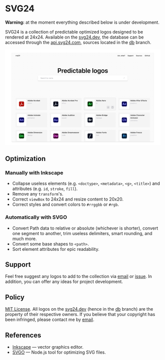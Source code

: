 # SVG24

**Warning:** at the moment everything described below is under development.

SVG24 is a collection of predictable optimized logos designed to be rendered at 24x24. Available on the [svg24.dev](https://svg24.dev), the database can be accessed through the [api.svg24.com](https://api.svg24.com/), sources located in the [db](https://github.com/vanyauhalin/svg24/tree/db) branch.

![Preview image](./docs/preview.jpg)

## Optimization

### Manually with Inkscape

- Collapse useless elements (e.g. `<doctype>`, `<metadata>`, `<g>`, `<title>`) and attributes (e.g. `id`, `stroke`, `fill`).
- Remove any `transform`'s.
- Correct `viewBox` to 24x24 and resize content to 20x20.
- Correct styles and convert colors to `#rrggbb` or `#rgb`.

### Automatically with SVGO

- Convert Path data to relative or absolute (whichever is shorter), convert one segment to another, trim useless delimiters, smart rounding, and much more.
- Convert some base shapes to `<path>`.
- Sort element attributes for epic readability.

## Support

Feel free suggest any logos to add to the collection via [email](mailto:vanyauhalin@gmail.com?subject=SVG24%20|%20New%20idea) or [issue](https://github.com/vanyauhalin/vanyauhalin.ru/issues). In addition, you can offer any ideas for project development.

## Policy

[MIT License](./LICENSE). All logos on the [svg24.dev](https://svg24.dev) (hence in the [db](https://github.com/vanyauhalin/svg24/tree/db) branch) are the property of their respective owners. If you believe that your copyright has been infringed, please contact me by [email](mailto:vanyauhalin@gmail.com?subject=SVG24%20|%20Copyright%20infringe).

## References

- [Inkscape](http://inkscape.org) — vector graphics editor.
- [SVGO](https://github.com/svg/svgo) — Node.js tool for optimizing SVG files.
